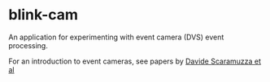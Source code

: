 # blink-cam

An application for experimenting with event camera (DVS) event processing.

For an introduction to event cameras, see papers by
[Davide Scaramuzza et al](http://rpg.ifi.uzh.ch/research_dvs.html) 
